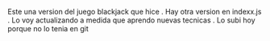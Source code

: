 Este una version del juego blackjack que hice . Hay otra version en indexx.js . Lo voy actualizando a medida que aprendo nuevas tecnicas . Lo subi hoy porque no lo tenia en git
